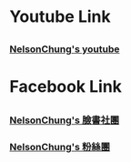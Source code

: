 # Youtube Link
## 
### [NelsonChung's youtube](https://www.youtube.com/c/ChihchunChung/)

# Facebook Link
##
### [NelsonChung's 臉書社團](https://www.facebook.com/groups/973074249849904)

### [NelsonChung's 粉絲團](https://www.facebook.com/%E6%96%B0%E7%AB%B9%E7%AB%B9%E5%8C%97-%E8%88%8A%E9%9B%BB%E8%85%A6%E8%A8%AD%E5%82%99%E5%8D%87%E7%B4%9A%E5%85%8D%E8%B2%BB%E5%AE%89%E8%A3%9D-101328655240343)

